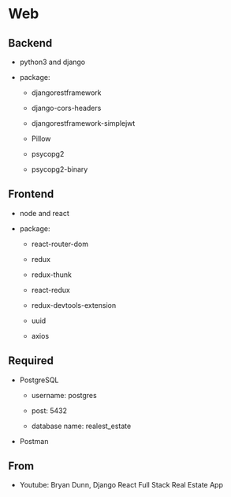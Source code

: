 # Web

## Backend

  + python3 and django

  + package:

    + djangorestframework

    + django-cors-headers

    + djangorestframework-simplejwt

    + Pillow

    + psycopg2

    + psycopg2-binary

## Frontend

  + node and react

  + package:
  
    + react-router-dom 

    + redux

    + redux-thunk 
    
    + react-redux 
    
    + redux-devtools-extension

    + uuid

    + axios

## Required

  + PostgreSQL

    + username: postgres

    + post: 5432

    + database name: realest_estate

  + Postman

## From

  + Youtube: Bryan Dunn, Django React Full Stack Real Estate App
